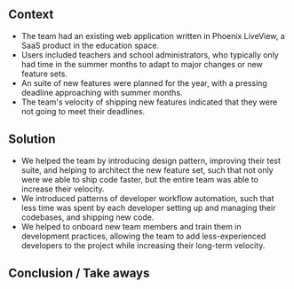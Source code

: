## Context

- The team had an existing web application written in Phoenix LiveView,
  a SaaS product in the education space.
- Users included teachers and school administrators, who typically only
  had time in the summer months to adapt to major changes or new feature
  sets.
- An suite of new features were planned for the year, with a pressing
  deadline approaching with summer months.
- The team's velocity of shipping new features indicated that they were
  not going to meet their deadlines.

## Solution

- We helped the team by introducing design pattern, improving their test
  suite, and helping to architect the new feature set, such that not
  only were we able to ship code faster, but the entire team was able to
  increase their velocity.
- We introduced patterns of developer workflow automation, such that
  less time was spent by each developer setting up and managing their
  codebases, and shipping new code.
- We helped to onboard new team members and train them in development
  practices, allowing the team to add less-experienced developers to the
  project while increasing their long-term velocity.

## Conclusion / Take aways
